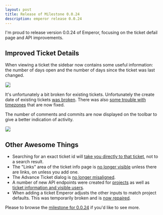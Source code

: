 ```yaml
---
layout: post
title: Release of Milestone 0.0.24
description: emperor release 0.0.24
---
```


I'm proud to release version 0.0.24 of Emperor, focusing on the ticket defail page and API improvements.

## Improved Ticket Details

When viewing a ticket the sidebar now contains some useful information: the
number of days open and the number of days since the ticket was last changed.

<a href="http://f.cl.ly/items/0c292k2z2s2f3M3e0s22/Image%202013.01.27%203:44:26%20PM.png"><img style="border: 1px solid #ccc; border-radius: 3px;" src="http://f.cl.ly/items/0c292k2z2s2f3M3e0s22/Image%202013.01.27%203:44:26%20PM.png"></a>

It's unfortunately a bit broken for existing tickets. Unfortunately the create date
of existing tickets [was broken](http://issues.emperorapp.com/ticket/EMP-222). There
was also [some trouble with timezones](http://issues.emperorapp.com/ticket/EMP-223) that are now fixed.

The number of comments and commits are now displayed on the toolbar to give a
better indication of activity.

<a href="http://cl.ly/image/0c2Y220X1U3y/Image%202013.01.27%203:55:19%20PM.png"><img style="border: 1px solid #ccc; border-radius: 3px;" src="http://cl.ly/image/0c2Y220X1U3y/Image%202013.01.27%203:55:19%20PM.png"></a>

## Other Awesome Things

* Searching for an exact ticket id will [take you directly to that ticket](http://issues.emperorapp.com/ticket/EMP-219), not to a search result.
* The "Links" area of the ticket info page is [no longer visible](http://issues.emperorapp.com/ticket/EMP-59) unless there are links, on unless you add one.
* The Advance Ticket dialog is [no longer misaligned](http://issues.emperorapp.com/ticket/EMP-221).
* A number of new API endpoints were created for [projects](http://issues.emperorapp.com/ticket/EMP-226) as well as [ticket information and visible users](http://issues.emperorapp.com/ticket/EMP-227).
* When adding a ticket Emperor adjusts the other inputs to match project defaults. This was temporarily broken and is [now repaired](http://issues.emperorapp.com/ticket/EMP-220).

Please to browse the [milestone for 0.0.24](http://issues.emperorapp.com/ticket/EMP-218)
if you'd like to see more.